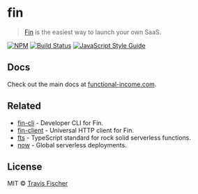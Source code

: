 # fin

> [Fin](https://functional-income.com) is the easiest way to launch your own SaaS.

[![NPM](https://img.shields.io/npm/v/fin.svg)](https://www.npmjs.com/package/fin) [![Build Status](https://travis-ci.com/functional-income/fin-cli.svg?branch=master)](https://travis-ci.com/functional-income/fin-cli) [![JavaScript Style Guide](https://img.shields.io/badge/code_style-standard-brightgreen.svg)](https://standardjs.com)

## Docs

Check out the main docs at [functional-income.com](https://functional-income.com).

## Related

- [fin-cli](https://github.com/functional-income/fin-cli) - Developer CLI for Fin.
- [fin-client](https://github.com/functional-income/fin-client) - Universal HTTP client for Fin.
- [fts](https://github.com/transitive-bullshit/functional-typescript) - TypeScript standard for rock solid serverless functions.
- [now](https://zeit.co/now) - Global serverless deployments.

## License

MIT © [Travis Fischer](https://transitivebullsh.it)
